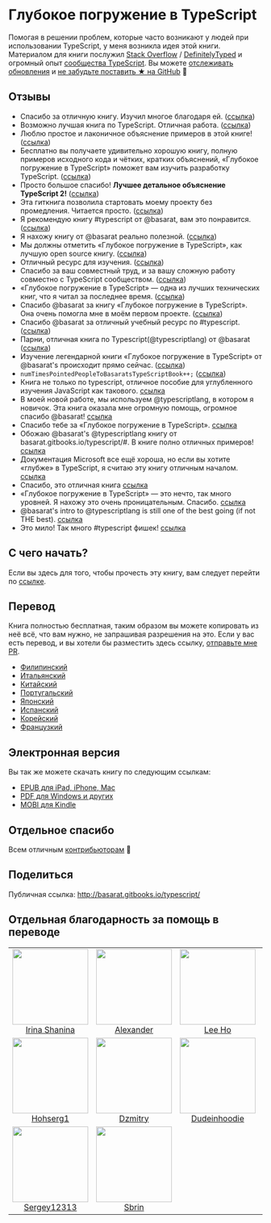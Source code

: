 # Глубокое погружение в TypeScript

Помогая в решении проблем, которые часто возникают у людей при использовании TypeScript, у меня возникла идея этой книги. Материалом для книги послужил [Stack Overflow](http://stackoverflow.com/tags/typescript/topusers) / [DefinitelyTyped](https://github.com/DefinitelyTyped/) и огромный опыт [сообщества TypeScript](https://github.com/TypeStrong/). Вы можете [отслеживать обновления](https://twitter.com/basarat) и [не забудьте поставить ★ на GitHub](https://github.com/basarat/typescript-book) 🌹

## Отзывы

* Спасибо за отличную книгу. Изучил многое благодаря ей. ([ссылка](https://www.gitbook.com/book/basarat/typescript/discussions/21#comment-1468279131934))
* Возможно лучшая книга по TypeScript. Отличная работа. ([ссылка](https://twitter.com/thelondonjs/status/756419561570852864))
* Люблю простое и лаконичное объяснение примеров в этой книге! ([ссылка](https://twitter.com/joe_mighty/status/758290957280346112))
* Бесплатно вы получаете удивительно хорошую книгу, полную примеров исходного кода и чётких, кратких объяснений, «Глубокое погружение в TypeScript» поможет вам изучить разработку TypeScript. ([ссылка](https://www.nativescript.org/blog/details/free-book-typescript-deep-dive))
* Просто большое спасибо! **Лучшее детальное объяснение TypeScript 2!** ([ссылка](https://www.gitbook.com/book/basarat/typescript/discussions/38))
* Эта гиткнига позволила стартовать моему проекту без промедления. Читается просто. ([ссылка](https://twitter.com/thebabellion/status/779888195559235584))
* Я рекомендую книгу #typescript от @basarat, вам это понравится. ([ссылка](https://twitter.com/markpieszak/status/788099306590969860))
* Я нахожу книгу от @basarat реально полезной. ([ссылка](https://twitter.com/Brocco/status/789887640656945152))
* Мы должны отметить «Глубокое погружение в TypeScript», как лучшую open source книгу. ([ссылка](https://www.siliconrepublic.com/enterprise/typescript-programming-javascript))
* Отличный ресурс для изучения. ([ссылка](https://twitter.com/rdfuhr/status/790193307708076035))
* Спасибо за ваш совместный труд, и за вашу сложную работу совместно с TypeScript сообществом. ([ссылка](https://github.com/basarat/typescript-book/pull/183#issuecomment-257799713))
* «Глубокое погружение в TypeScript» — одна из лучших технических книг, что я читал за последнее время. ([ссылка](https://twitter.com/borekb/status/794287092272599040))
* Спасибо @basarat за книгу «Глубокое погружение в TypeScript». Она очень помогла мне в моём первом проекте. ([ссылка](https://twitter.com/betolinck/status/797901548562960384))
* Спасибо @basarat за отличный учебный ресурс по #typescript. ([ссылка](https://twitter.com/markuse1501/status/799116176815230976))
* Парни, отличная книга по Typescript(@typescriptlang) от @basarat ([ссылка](https://twitter.com/deeinlove/status/813245965507260417))
* Изучение легендарной книги «Глубокое погружение в TypeScript» от @basarat's происходит прямо сейчас. ([ссылка](https://twitter.com/sitapati/status/814379404956532737))
* `numTimesPointedPeopleToBasaratsTypeScriptBook++;` ([ссылка](https://twitter.com/brocco/status/814227741696462848))
* Книга не только по typescript, отличное пособие для углубленного изучения JavaScript как такового. [ссылка](https://www.gitbook.com/book/basarat/typescript/discussions/59)
* В моей новой работе, мы используем @typescriptlang, в котором я новичок. Эта книга оказала мне огромную помощь, огромное спасибо @basarat! [ссылка](https://twitter.com/netchkin/status/855339390566096896)
* Спасибо тебе за «Глубокое погружение в TypeScript». [ссылка](https://twitter.com/buctwbzs/status/857198618704355328?refsrc=email&s=11)
* Обожаю @basarat's @typescriptlang книгу от basarat.gitbooks.io/typescript/#. В книге полно отличных примеров! [ссылка](https://twitter.com/ericliprandi/status/857608837309677568)
* Документация Microsoft все ещё хороша, но если вы хотите «глубже» в TypeScript, я считаю эту книгу отличным началом. [ссылка](https://twitter.com/caludio/status/876729910550831104)
* Спасибо, это отличная книга [ссылка](https://twitter.com/jjwonmin/status/885666375548547073)
* «Глубокое погружение в TypeScript» — это нечто, так много уровней. Я нахожу это очень проницательным. Спасибо. [ссылка](https://twitter.com/orenmizr/status/891083492787970053)
* @basarat's intro to @typescriptlang is still one of the best going (if not THE best). [ссылка](https://twitter.com/stevealee/status/953953255968698368)
* Это мило! Так много #typescript фишек! [ссылка](https://twitter.com/pauliescanlon/status/989898852474998784)

## С чего начать?
Если вы здесь для того, чтобы прочесть эту книгу, вам следует перейти по [ссылке](https://github.com/etroynov/typescript-book/blob/master/SUMMARY.md).

## Перевод
Книга полностью бесплатная, таким образом вы можете копировать из неё всё, что вам нужно, не запрашивая разрешения на это. Если у вас есть перевод, и вы хотели бы разместить здесь ссылку, [отправьте мне PR](https://github.com/basarat/typescript-book/edit/master/README.md).
* [Филипинский](https://github.com/themarshann/typescript-book-fil)
* [Итальянский](https://github.com/TizioFittizio/typescript-book)
* [Китайский](https://github.com/jkchao/typescript-book-chinese)
* [Португальский](https://github.com/overlineink/typescript-book)
* [Японский](https://github.com/yohamta/typescript-book)
* [Испанский](https://github.com/melissarofman/typescript-book)
* [Корейский](https://github.com/radlohead/typescript-book)
* [Французкий](https://github.com/HachemiH/typescript-book)

## Электронная версия
Вы так же можете скачать книгу по следующим ссылкам:
* [EPUB для iPad, iPhone, Mac](https://www.gitbook.com/download/epub/book/basarat/typescript)
* [PDF для Windows и других](https://www.gitbook.com/download/pdf/book/basarat/typescript)
* [MOBI для Kindle](https://www.gitbook.com/download/mobi/book/basarat/typescript)

## Отдельное спасибо
Всем отличным [контрибьюторам](https://github.com/basarat/typescript-book/graphs/contributors) 🌹

## Поделиться
Публичная ссылка: http://basarat.gitbooks.io/typescript/

## Отдельная благодарность за помощь в переводе

<table>
  <tbody>
    <tr>
      <td align="center">
        <img
          src="https://avatars0.githubusercontent.com/u/11626976?s=460&u=e47fae8f52a67328ef0ad995aa9553fcfb64f797&v=4"
          width="150"
        />
        <br>
        <a href="https://github.com/irivanych">Irina Shanina</a>
      </td>
      <td align="center">
        <img
          src="https://avatars2.githubusercontent.com/u/1017197?s=460&u=bae9de3454d1221922ba0699799afaf68c3c1a99&v=4"
          width="150"
        />
        <br>
        <a href="https://github.com/gavrashenko">Alexander</a>
      </td>
      <td align="center">
        <img
          src="https://avatars2.githubusercontent.com/u/6252665?s=460&u=1fca2946f5e28c1c5ff402f9d21b24a4feee1dcf&v=4"
          width="150"
        />
        <br>
        <a href="https://github.com/leeho">Lee Ho</a>
      </td>
      <td align="center">
        <img
          src="https://avatars3.githubusercontent.com/u/20978398?s=460&u=b839ec3dfce7e5dd9280da31599df915ba244760&v=4"
          width="150"
        />
        <br>
        <a href="https://github.com/derfex">Derfex</a>
      </td>
    </tr>
    <tr>
      <td align="center">
        <img
          src="https://avatars1.githubusercontent.com/u/35610168?s=460&v=4"
          width="150"
        />
        <br>
        <a href="https://github.com/hohserg1">Hohserg1</a>
      </td>
      <td align="center">
        <img
          src="https://avatars0.githubusercontent.com/u/27624545?s=460&u=a94d0e67c062109a37c0a0604a1dbb59268db885&v=4"
          width="150"
        />
        <br>
        <a href="https://github.com/heat98">Dzmitry</a>
      </td>
      <td align="center">
        <img
          src="https://avatars0.githubusercontent.com/u/16040008?s=460&v=4"
          width="150"
        />
        <br>
        <a href="https://github.com/dudeinhoodie">Dudeinhoodie</a>
      </td>
      <td align="center">
        <img
          src="https://avatars3.githubusercontent.com/u/44474697?s=460&u=2bfb916fe0d1ecd6bf7966560855cc38f1d5bd4c&v=4"
          width="150"
        />
        <br>
        <a href="https://github.com/TicTak21">TicTak21</a>
      </td>
    </tr>
    <tr>
      <td align="center">
        <img
          src="https://avatars3.githubusercontent.com/u/2868197?s=460&v=4"
          width="150"
        />
        <br>
        <a href="https://github.com/sergey12313">Sergey12313</a>
      </td>
      <td align="center">
        <img
          src="https://avatars2.githubusercontent.com/u/1325864?s=460&v=4"
          width="150"
        />
        <br>
        <a href="https://github.com/sbrin">Sbrin</a>
      </td>
    </tr>
  </tbody>
</table>
